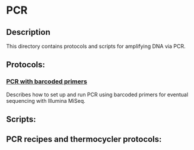 # PCR

## Description
This directory contains protocols and scripts for amplifying DNA via PCR.

## Protocols:

### [PCR with barcoded primers](./PCR_with_barcoded_primers.md)
Describes how to set up and run PCR using barcoded primers for eventual sequencing with Illumina MiSeq. 

## Scripts:

## PCR recipes and thermocycler protocols:
